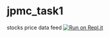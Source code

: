# jpmc_task1
stocks price data feed
[![Run on Repl.it](https://repl.it/badge/github/Kapil-Bishnoi/jpmc_task1)](https://repl.it/github/Kapil-Bishnoi/jpmc_task1)